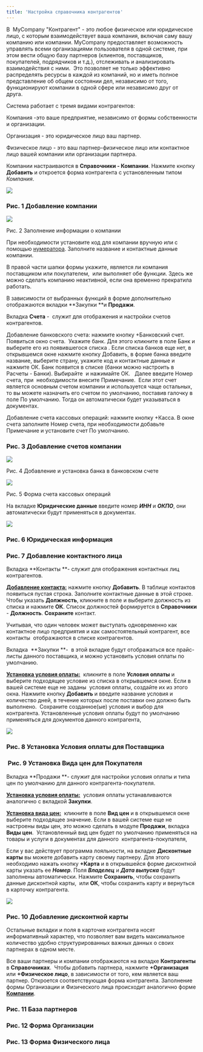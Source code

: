```yaml
---
title: 'Настройка справочника контрагентов'
---
```


В  MyCompany "Контрагент" - это любое физическое или юридическое лицо, с которым взаимодействует ваша компания, включая саму вашу компанию или компании. MyCompany предоставляет возможность управлять всеми организациями пользователя в одной системе, при этом вести общую базу партнеров (клиентов, поставщиков, покупателей, подрядчиков и т.д.), отслеживать и анализировать взаимодействия с ними.  Это позволяет не только эффективно распределять ресурсы в каждой из компаний, но и иметь полное представление об общем состоянии дел, независимо от того, функционируют компании в одной сфере или независимо друг от друга. 

Система работает с тремя видами контрагентов:

Компания -это ваше предприятие, независимо от формы собственности и организации. 

Организация - это юридическое лицо ваш партнер.

Физическое лицо - это ваш партнер-физическое лицо или контактное лицо вашей компании или организации партнера.

Компании настраиваются в **Справочники - Компании**. Нажмите кнопку **Добавить** и откроется форма контрагента с установленным типом *Компания*.

  

![](attachments/1147001/1147076.png)

### Рис. 1 Добавление компании 

![](attachments/1147001/1147148.png)

Рис. 2 Заполнение информации о компании

При необходимости установите код для компании вручную или с помощью [нумератора](Numerators.md). Заполните название и контактные данные компании.

В правой части шапки формы укажите, является ли компания поставщиком или покупателем,  или выполняет обе функции. Здесь же можно сделать компанию неактивной, если она временно прекратила работать.

В зависимости от выбранных функций в форме дополнительно отображаются вкладки **Закупки **и **Продажи**.

  

Вкладка **Счета** -  служит для отображения и настройки счетов контрагентов.

Добавление банковского счета: нажмите кнопку +Банковский счет. Появиться окно счета.  Укажите банк. Для этого кликните в поле Банк и выберите его из появившегося списка . Если списка банков еще нет, в открывшемся окне нажмите кнопку Добавить, в форме банка введите название, выберите страну, укажите код и контактные данные и нажмите ОК. Банк появится в списке (банки можно настроить в Расчеты - Банки). Выбирайте  и нажимайте ОК.   Далее введите Номер счета, при  необходимости внесите Примечание.  Если этот счет является основным счетом компании и используется чаще остальных, то вы можете назначить его счетом по умолчанию, поставив галочку в поле По умолчанию. Тогда он автоматически будет указываться в документах. 

Добавление счета кассовых операций: нажмите кнопку +Касса. В окне счета заполните Номер счета, при необходимости добавьте Примечание и установите счет По умолчанию. 

### Рис. 3 Добавление счетов компании

![](attachments/1147001/1802269.png)

Рис. 4 Добавление и установка банка в банковском счете

![](attachments/1147001/1147075.png)

Рис. 5 Форма счета кассовых операций

  

На вкладке **Юридические данные** введите номер ***ИНН*** и ***ОКПО***, они автоматически будут применяться в документах. 

![](attachments/1147001/1802271.png)

### Рис. 6 Юридическая информация

  

### Рис. 7 Добавление контактного лица

  

Вкладка **Контакты **- служит для отображения контактных лиц контрагентов. 

<u>**Добавление контакта:**</u> нажмите кнопку **Добавить**. В таблице контактов появиться пустая строка. Заполните контактные данные в этой строке. Чтобы указать **Должность**, кликните в поле и выберите должность из списка и нажмите **ОК**. Список должностей формируется в **Справочники** - **Должность**. **Сохраните** контакт. 

Учитывая, что один человек может выступать одновременно как контактное лицо предприятия и как самостоятельный контрагент, все контакты  отображаются в списке контрагентов.

  

  

Вкладка  **Закупки **-  в этой вкладке будут отображаться все прайс-листы данного поставщика, и можно установить условия оплаты по умолчанию.

<u>**Установка условия оплаты:**</u>  кликните в поле **Условия оплаты** и выберите подходящее условие из списка в открывшемся окне. Если в вашей системе еще не заданы  условия оплаты, создайте их из этого окна. Нажмите кнопку **Добавить** и введите название условия и количество дней, в течение которых после поставки оно должно быть выполнено.  Сохраните созданное(ые) условия и выбор для контрагента. Установленные условия оплаты будут по умолчанию применяться для документов данного контрагента,

  

  

![](attachments/1147001/1147037.png)

### Рис. 8 Установка Условия оплаты для Поставщика

  

###  Рис. 9 Установка Вида цен для Покупателя 

  

  

Вкладка **Продажи **- служит для настройки условия оплаты и типа цен по умолчанию для данного контрагента-покупателя.

<u>**Установка условия оплаты:**</u>  условия оплаты устанавливаются аналогично с вкладкой **Закупки**. 

<u>**Установка вида цен:**</u>  кликните в поле **Вид цен** и в открывшемся окне выберите подходящее значение. Если в вашей системе еще не настроены виды цен, это можно сделать в модуле **Продажи**, вкладка **Виды цен**.  Установленный вид цен будет по умолчанию применяться на товары и услуги в документах для данного  контрагента-покупателя,

  

  

Если у вас действует программа лояльности, на вкладке **Дисконтные карты** вы можете добавить карту своему партнеру. Для этого необходимо нажать кнопку **+Карта** и в открывшейся форме дисконтной карты указать ее ***Номер***. Поля ***Владелец*** и ***Дата выпуска*** будут заполнены автоматически. Нажмите **Сохранить**, чтобы сохранить данные дисконтной карты,  или **ОК**, чтобы сохранить карту и вернуться в карточку контрагента.

![](attachments/1147001/1802273.png)

### Рис. 10 Добавление дисконтной карты

  

  

Остальные вкладки и поля в карточке контрагента носят информативный характер, что позволяет вам видеть максимальное количество удобно структурированных важных данных о своих партнерах в одном месте.

  

Все ваши партнеры и компании отображаются на вкладке **Контрагенты** в **Справочниках**.  Чтобы добавить партнера, нажмите **+Организация** или **+Физическое лицо**, в зависимости от того, кем является ваш партнер. Откроется соответствующая форма контрагента. Заполнение формы Организации и Физического лица происходит аналогично форме **[Компании](https://mycompany-docs.lsfusion.org/pages/viewpage.action?pageId=1147000#id-Настройкасправочникаконтрагентов-Company)**.

### Рис. 11 База партнеров 

### Рис. 12 Форма Организации

### Рис. 13 Форма Физического лица

  

  



